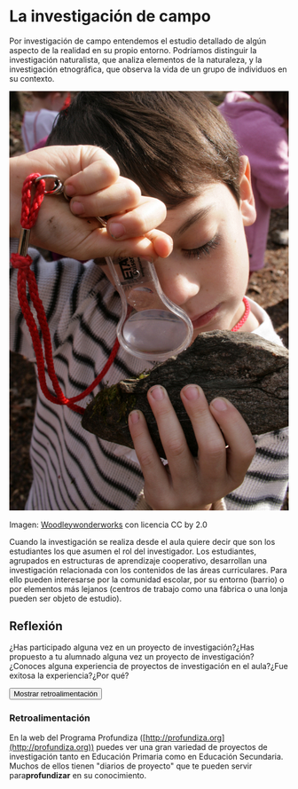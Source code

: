 
# La investigación de campo

Por investigación de campo entendemos el estudio detallado de algún aspecto de la realidad en su propio entorno. Podríamos distinguir la investigación naturalista, que analiza elementos de la naturaleza, y la investigación etnográfica, que observa la vida de un grupo de individuos en su contexto.

![](img/6e696ecc836f5f6c757061.jpg)

Imagen: [Woodleywonderworks](http://www.flickr.com/photos/wwworks/4121133646/in/photostream/) con licencia CC by 2.0

Cuando la investigación se realiza desde el aula quiere decir que son los estudiantes los que asumen el rol del investigador. Los estudiantes, agrupados en estructuras de aprendizaje cooperativo, desarrollan una investigación relacionada con los contenidos de las áreas curriculares. Para ello pueden interesarse por la comunidad escolar, por su entorno (barrio) o por elementos más lejanos (centros de trabajo como una fábrica o una lonja pueden ser objeto de estudio).

## Reflexión

¿Has participado alguna vez en un proyecto de investigación?¿Has propuesto a tu alumnado alguna vez un proyecto de investigación?¿Conoces alguna experiencia de proyectos de investigación en el aula?¿Fue exitosa la experiencia?¿Por qué?

<input type="button" name="toggle-feedback-29" value="Mostrar retroalimentación" class="feedbackbutton" onclick="$exe.toggleFeedback(this,true);return false" />

### Retroalimentación

En la web del Programa Profundiza ([http://profundiza.org](http://profundiza.org)) puedes ver una gran variedad de proyectos de investigación tanto en Educación Primaria como en Educación Secundaria. Muchos de ellos tienen "diarios de proyecto" que te pueden servir para**profundizar** en su conocimiento.
